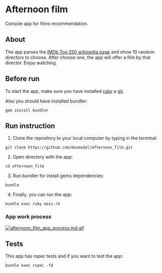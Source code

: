 # Afternoon film
Console app for films recommendation.

## About
The app parses the [IMDb Top 250 wikipedia page](https://ru.wikipedia.org/wiki/250_%D0%BB%D1%83%D1%87%D1%88%D0%B8%D1%85_%D1%84%D0%B8%D0%BB%D1%8C%D0%BC%D0%BE%D0%B2_%D0%BF%D0%BE_%D0%B2%D0%B5%D1%80%D1%81%D0%B8%D0%B8_IMDb 'IMDb Top 250') and show 10 random directors to choose. After choose one, the app will offer a film by that director. Enjoy watching.

## Before run
To start the app, make sure you have installed [ruby](https://www.ruby-lang.org/en/documentation/installation/ 'ruby install guide') и [git](https://git-scm.com/book/ru/v2/%D0%92%D0%B2%D0%B5%D0%B4%D0%B5%D0%BD%D0%B8%D0%B5-%D0%A3%D1%81%D1%82%D0%B0%D0%BD%D0%BE%D0%B2%D0%BA%D0%B0-Git 'git install guide').

Also you should have installed bundler:
```
gem install bundler
```

## Run instruction
1. Clone the repository to your local computer by typing in the terminal:
```
git clone https://github.com/dasmodal/afternoon_film.git
```
2. Open directory with the app:
```
cd afternoon_film
```
3. Run bundler for install gems dependencies:
```
bundle
```
4. Finally, you can run the app:
```
bundle exec ruby main.rb
```
### App work process

[![afternoon_film_app_process.md.gif](https://s4.gifyu.com/images/afternoon_film_app_process.md.gif)](https://gifyu.com/image/S3yzX)

## Tests
This app has rspec tests and if you want to test the app:
```
bundle exec rspec -fd
```
